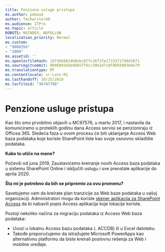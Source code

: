 ```yaml
---
title: Penzione usluge pristupa
ms.author: pebaum
author: Techwriter40
ms.audience: ITPro
ms.topic: article
ROBOTS: NOINDEX, NOFOLLOW
localization_priority: Normal
ms.custom:
- "9000356"
- "2009"
ms.assetid: ''
ms.openlocfilehash: 197366882468ebc87fc26f2fe2733371790d1871
ms.sourcegitcommit: 0b06093dabd685f76cc39b1d7c0f8b03883b6e79
ms.translationtype: MT
ms.contentlocale: sr-Latn-RS
ms.lasthandoff: 10/25/2019
ms.locfileid: "36747798"
---
```

# <a name="access-services-retirement"></a>Penzione usluge pristupa

Kao što smo prvobitno objavili u MC97576, u martu 2017, i nastavila da komuniciramo u proteklih godinu dana Access servisi se penzioniraju iz Officea 365. Sledeća faza u ovom procesu će biti uklanjanje Access Web baza podataka koje koriste SharePoint liste kao svoje osnovno skladište podataka.

**Kako to utiče na mene?**

Počevši od juna 2019, Zaustavićemo kreiranje novih Access baza podataka u sistemu SharePoint Online i isključiti uslugu i sve preostale aplikacije do aprila 2020.

**Šta mi je potrebno da bih se pripremio za ovu promenu?**

Savetujemo vam da kreirate plan tranzicije za Web baze podataka u vašoj organizaciji. Administratori mogu da koriste [skener aplikacija za SharePoint Access](https://github.com/SharePoint/PnP-Tools/tree/master/Solutions/SharePoint.AccessApp.Scanner) da bi nabavili popis Access aplikacija koje lokacije koriste.

Postoji nekoliko načina za migraciju podataka iz Access Web baza podataka:

- Uvozi u lokalnu Access bazu podataka (. ACCDB) ili u Excel datoteku.
- Takođe preporučujemo da istražujete Microsoft PowerApps kao alternativnu platformu da biste kreirali poslovnu rešenja za Web i mobilne uređaje.